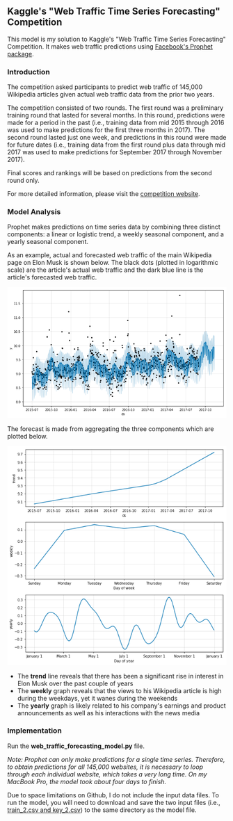 ## Kaggle's "Web Traffic Time Series Forecasting" Competition

This model is my solution to Kaggle's "Web Traffic Time Series Forecasting" Competition. It makes web traffic predictions using [Facebook's Prophet package](https://github.com/facebook/prophet).

### Introduction

The competition asked participants to predict web traffic of 145,000 Wikipedia articles given actual web traffic data from the prior two years.

The competition consisted of two rounds. The first round was a preliminary training round that lasted for several months. In this round, predictions were made for a period in the past (i.e., training data from mid 2015 through 2016 was used to make predictions for the first three months in 2017). The second round lasted just one week, and predictions in this round were made for future dates (i.e., training data from the first round plus data through mid 2017 was used to make predictions for September 2017 through November 2017). 

Final scores and rankings will be based on predictions from the second round only.

For more detailed information, please visit the [competition website](https://www.kaggle.com/c/web-traffic-time-series-forecasting).

### Model Analysis

Prophet makes predictions on time series data by combining three distinct components: a linear or logistic trend, a weekly seasonal component, and a yearly seasonal component. 

As an example, actual and forecasted web traffic of the main Wikipedia page on Elon Musk is shown below. The black dots (plotted in logarithmic scale) are the article's actual web traffic and the dark blue line is the article's forecasted web traffic.

![Prophet plot](example_plot.png)

The forecast is made from aggregating the three components which are plotted below.

![Prophet components](example_components.png)

- The **trend** line reveals that there has been a significant rise in interest in Elon Musk over the past couple of years
- The **weekly** graph reveals that the views to his Wikipedia article is high during the weekdays, yet it wanes during the weekends
- The **yearly** graph is likely related to his company's earnings and product announcements as well as his interactions with the news media

### Implementation

Run the **web_traffic_forecasting_model.py** file.

*Note: Prophet can only make predictions for a single time series. Therefore, to obtain predictions for all 145,000 websites, it is necessary to loop through each individual website, which takes a very long time. On my MacBook Pro, the model took about four days to finish.*

Due to space limitations on Github, I do not include the input data files. To run the model, you will need to download and save the two input files (i.e., [train_2.csv and key_2.csv](https://www.kaggle.com/c/web-traffic-time-series-forecasting/data)) to the same directory as the model file.